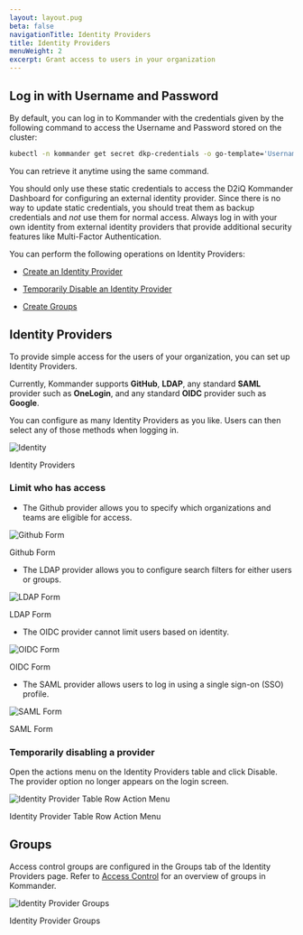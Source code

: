 ```yaml
---
layout: layout.pug
beta: false
navigationTitle: Identity Providers
title: Identity Providers
menuWeight: 2
excerpt: Grant access to users in your organization
---
```


<!--- markdownlint-disable MD030 --->

## Log in with Username and Password

By default, you can log in to Kommander with the credentials given by the following command to access the Username and Password stored on the cluster:

```sh
kubectl -n kommander get secret dkp-credentials -o go-template='Username: {{.data.username|base64decode}}{{ "\n"}}Password: {{.data.password|base64decode}}{{ "\n"}}'
```

You can retrieve it anytime using the same command.

You should only use these static credentials to access the D2iQ Kommander Dashboard for configuring an external identity provider. Since there is no way to update static credentials, you should treat them as backup credentials and _not_ use them for normal access. Always log in with your own identity from external identity providers that provide additional security features like Multi-Factor Authentication.

You can perform the following operations on Identity Providers:

-   [Create an Identity Provider](#identity-providers)

-   [Temporarily Disable an Identity Provider](#temporarily-disabling-a-provider)

-   [Create Groups](#groups)

## Identity Providers

To provide simple access for the users of your organization, you can set up Identity Providers.

Currently, Kommander supports **GitHub**, **LDAP**, any standard **SAML** provider such as **OneLogin**, and any standard **OIDC** provider such as **Google**.

You can configure as many Identity Providers as you like. Users can then select any of those methods when logging in.

![Identity](../../img/Identity-providers-table.png)

Identity Providers

### Limit who has access

- The Github provider allows you to specify which organizations and teams are eligible for access.

![Github Form](../../img/Identity-provider-Github.png)

Github Form

- The LDAP provider allows you to configure search filters for either users or groups.

![LDAP Form](../../img/Identity-provider-LDAP.png)

LDAP Form

- The OIDC provider cannot limit users based on identity.

![OIDC Form](../../img/Identity-provider-OIDC.png)

OIDC Form

- The SAML provider allows users to log in using a single sign-on (SSO) profile.

![SAML Form](../../img/Identity-provider-SAML.png)

SAML Form

### Temporarily disabling a provider

Open the actions menu on the Identity Providers table and click Disable. The provider option no longer appears on the login screen.

![Identity Provider Table Row Action Menu](../../img/Identity-provider-table-action-menu.png)

Identity Provider Table Row Action Menu

## Groups

Access control groups are configured in the Groups tab of the Identity Providers page. Refer to [Access Control](../../../operations/access-control/) for an overview of groups in Kommander.

![Identity Provider Groups](../../img/access-control-idp-groups.png)

Identity Provider Groups

<!--- ## Related Information

- [Authorize a group across clusters](/dkp/kommander/1.4/tutorials/authorize-all-users/)
- [Granting access to Kubernetes resources in Kommander](/dkp/kommander/1.4/tutorials/configure-rbac/) --->
